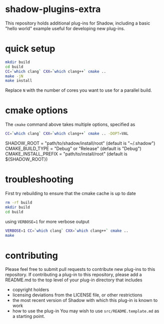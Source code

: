 shadow-plugins-extra
====================

This repository holds additional plug-ins for Shadow, including a basic "hello world" example useful for developing new plug-ins.

quick setup
===========

```bash
mkdir build
cd build
CC=`which clang` CXX=`which clang++` cmake ..
make -jN
make install
```

Replace `N` with the number of cores you want to use for a parallel build.

cmake options
=============

The `cmake` command above takes multiple options, specified as

```bash
CC=`which clang` CXX=`which clang++` cmake .. -DOPT=VAL
```

SHADOW_ROOT = "path/to/shadow/install/root" (default is "~/.shadow")
CMAKE_BUILD_TYPE = "Debug" or "Release" (default is "Debug")
CMAKE_INSTALL_PREFIX = "path/to/install/root" (default is ${SHADOW_ROOT})

troubleshooting
===============

First try rebuilding to ensure that the cmake cache is up to date

```bash
rm -rf build
mkdir build
cd build
```

using `VERBOSE=1` for more verbose output

```bash
VERBOSE=1 CC=`which clang` CXX=`which clang++` cmake ..
make
```

contributing
============

Please feel free to submit pull requests to contribute new plug-ins to
this repository. If contributing a plug-in to this repository, please
add a README.md to the top level of your plug-in directory that includes
  * copyright holders
  * licensing deviations from the LICENSE file, or other restrictions
  * the most recent version of Shadow with which this plug-in is known to work
  * how to use the plug-in
You may wish to use `src/README.template.md` as a starting point.
